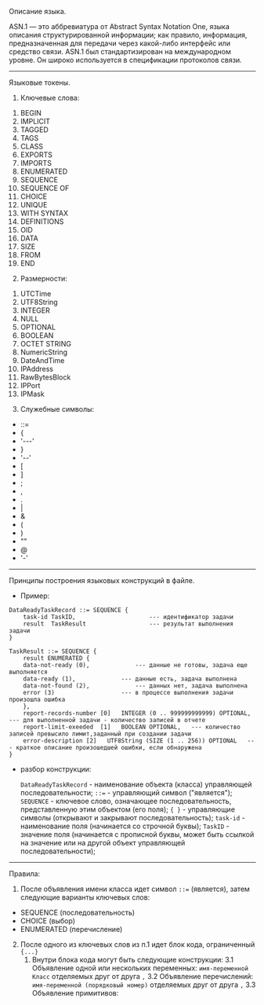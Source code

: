 Описание языка.

ASN.1 — это аббревиатура от Abstract Syntax Notation One, языка описания структурированной информации;
как правило, информация, предназначенная для передачи через какой-либо интерфейс или средство связи.
ASN.1 был стандартизирован на международном уровне. 
Он широко используется в спецификации протоколов связи.

---
Языковые токены.

1. Ключевые слова:

1)  BEGIN
2)  IMPLICIT
3)  TAGGED
4)  TAGS
5)  CLASS
6)  EXPORTS
7)  IMPORTS
8)  ENUMERATED
9)  SEQUENCE
10) SEQUENCE OF
11) CHOICE
12) UNIQUE
13) WITH SYNTAX
14) DEFINITIONS
15) OID
16) DATA
17) SIZE
18) FROM
19) END

2. Размерности:

1)  UTCTime
2)  UTF8String
3)  INTEGER
4)  NULL
5)  OPTIONAL
6)  BOOLEAN
7)  OCTET STRING
8)  NumericString
9)  DateAndTime
10) IPAddress
11) RawBytesBlock
12) IPPort
13) IPMask

3. Служебные символы:

- ::=
- {
- '---'
- }
- '--'
- [
- ]
- ;
- ,
- .
- |
- &
- (
- )
- ""
- @
- '-'

---
Принципы построения языковых конструкций в файле.

- Пример:

```
DataReadyTaskRecord ::=	SEQUENCE {
    task-id	TaskID,						--- идентификатор задачи
    result	TaskResult					--- результат выполнения задачи
}

TaskResult ::= SEQUENCE {
    result ENUMERATED {
    data-not-ready (0),				--- данные не готовы, задача еще выполняется
    data-ready (1),				--- данные есть, задача выполнена
    data-not-found (2),				--- данных нет, задача выполнена
    error (3)					--- в процессе выполнения задачи произошла ошибка
    },
    report-records-number [0]	INTEGER (0 .. 999999999999) OPTIONAL,	--- для выполненной задачи - количество записей в отчете
    report-limit-exeeded  [1]	BOOLEAN OPTIONAL,	--- количество записей превысило лимит,заданный при создании задачи
    error-description [2] 	UTF8String (SIZE (1 .. 256)) OPTIONAL	--- краткое описание произошедшей ошибки, если обнаружена
}
```
- разбор конструкции:

  `DataReadyTaskRecord` - наименование объекта (класса) управляющей последовательности;
  `::=` - управляющий символ ("является");
  `SEQUENCE` - ключевое слово, означающее последовательность, представленную этим объектом (его поля);
  `{ }` - управляющие символы (открывают и закрывают последовательность);
  `task-id` - наименование поля (начинается со строчной буквы);
  `TaskID` - значение поля (начинается с прописной буквы, может быть ссылкой на значение или на другой объект управляющей последовательности);
---
Правила:

1. После объявления имени класса идет символ `::=` (является), затем следующие варианты ключевых слов:
 - SEQUENCE (последовательность)
 - CHOICE (выбор)
 - ENUMERATED (перечисление)

2. После одного из ключевых слов из п.1 идет блок кода, ограниченный `{...}`
   1. Внутри блока кода могут быть следующие конструкции:
       3.1 Объявление одной или нескольких переменных: `имя-переменной Класс` отделяемых друг от друга `,`
       3.2 Объявление перечислений: `имя-переменной (порядковый номер)` отделяемых друг от друга `,`
       3.3 Объявление примитивов:




